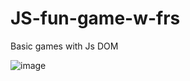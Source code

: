 # JS-fun-game-w-frs
Basic games with Js DOM

![image](https://github.com/NerveGear2045/JS-fun-game-w-frs/assets/124590605/10069d25-f2aa-4bed-a607-305998f808a9)
